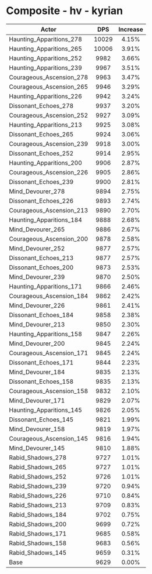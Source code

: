 # Composite - hv - kyrian
| Actor | DPS | Increase |
|---|:---:|:---:|
|Haunting_Apparitions_278|10029|4.15%|
|Haunting_Apparitions_265|10006|3.91%|
|Haunting_Apparitions_252|9982|3.66%|
|Haunting_Apparitions_239|9967|3.51%|
|Courageous_Ascension_278|9963|3.47%|
|Courageous_Ascension_265|9946|3.29%|
|Haunting_Apparitions_226|9942|3.24%|
|Dissonant_Echoes_278|9937|3.20%|
|Courageous_Ascension_252|9927|3.09%|
|Haunting_Apparitions_213|9925|3.08%|
|Dissonant_Echoes_265|9924|3.06%|
|Courageous_Ascension_239|9918|3.00%|
|Dissonant_Echoes_252|9914|2.95%|
|Haunting_Apparitions_200|9906|2.87%|
|Courageous_Ascension_226|9905|2.86%|
|Dissonant_Echoes_239|9900|2.81%|
|Mind_Devourer_278|9894|2.75%|
|Dissonant_Echoes_226|9893|2.74%|
|Courageous_Ascension_213|9890|2.70%|
|Haunting_Apparitions_184|9888|2.68%|
|Mind_Devourer_265|9886|2.67%|
|Courageous_Ascension_200|9878|2.58%|
|Mind_Devourer_252|9877|2.57%|
|Dissonant_Echoes_213|9877|2.57%|
|Dissonant_Echoes_200|9873|2.53%|
|Mind_Devourer_239|9870|2.50%|
|Haunting_Apparitions_171|9866|2.46%|
|Courageous_Ascension_184|9862|2.42%|
|Mind_Devourer_226|9861|2.41%|
|Dissonant_Echoes_184|9858|2.38%|
|Mind_Devourer_213|9850|2.30%|
|Haunting_Apparitions_158|9847|2.26%|
|Mind_Devourer_200|9845|2.24%|
|Courageous_Ascension_171|9845|2.24%|
|Dissonant_Echoes_171|9844|2.23%|
|Mind_Devourer_184|9835|2.13%|
|Dissonant_Echoes_158|9835|2.13%|
|Courageous_Ascension_158|9832|2.10%|
|Mind_Devourer_171|9829|2.07%|
|Haunting_Apparitions_145|9826|2.05%|
|Dissonant_Echoes_145|9821|1.99%|
|Mind_Devourer_158|9819|1.97%|
|Courageous_Ascension_145|9816|1.94%|
|Mind_Devourer_145|9810|1.88%|
|Rabid_Shadows_278|9727|1.01%|
|Rabid_Shadows_265|9727|1.01%|
|Rabid_Shadows_252|9726|1.01%|
|Rabid_Shadows_239|9720|0.94%|
|Rabid_Shadows_226|9710|0.84%|
|Rabid_Shadows_213|9709|0.83%|
|Rabid_Shadows_184|9702|0.75%|
|Rabid_Shadows_200|9699|0.72%|
|Rabid_Shadows_171|9685|0.58%|
|Rabid_Shadows_158|9683|0.56%|
|Rabid_Shadows_145|9659|0.31%|
|Base|9629|0.00%|

